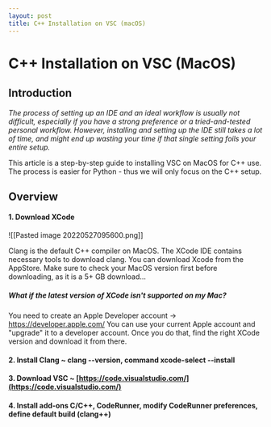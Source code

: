 ```yaml
---
layout: post
title: C++ Installation on VSC (macOS)
---
```


# C++ Installation on VSC (MacOS)
## Introduction
*The process of setting up an IDE and an ideal workflow is usually not difficult, especially if you have a strong preference or a tried-and-tested personal workflow. However, installing and setting up the IDE still takes a lot of time, and might end up wasting your time if that single setting foils your entire setup.*

This article is a step-by-step guide to installing VSC on MacOS for C++ use. The process is easier for Python - thus we will only focus on the C++ setup.

## Overview
#### 1. Download XCode

![[Pasted image 20220527095600.png]]

Clang is the default C++ compiler on MacOS. The XCode IDE contains necessary tools to download clang. You can download Xcode from the AppStore. Make sure to check your MacOS version first before downloading, as it is a 5+ GB download...

##### What if the latest version of XCode isn't supported on my Mac?
You need to create an Apple Developer account -> https://developer.apple.com/
You can use your current Apple account and "upgrade" it to a developer account. Once you do that, find the right XCode version and download it from there.

#### 2. Install Clang ~ **clang --version**, **command xcode-select --install**
#### 3. Download VSC ~ [https://code.visualstudio.com/](https://code.visualstudio.com/)
#### 4. Install add-ons C/C++, CodeRunner, modify CodeRunner preferences, define default build (clang++)
